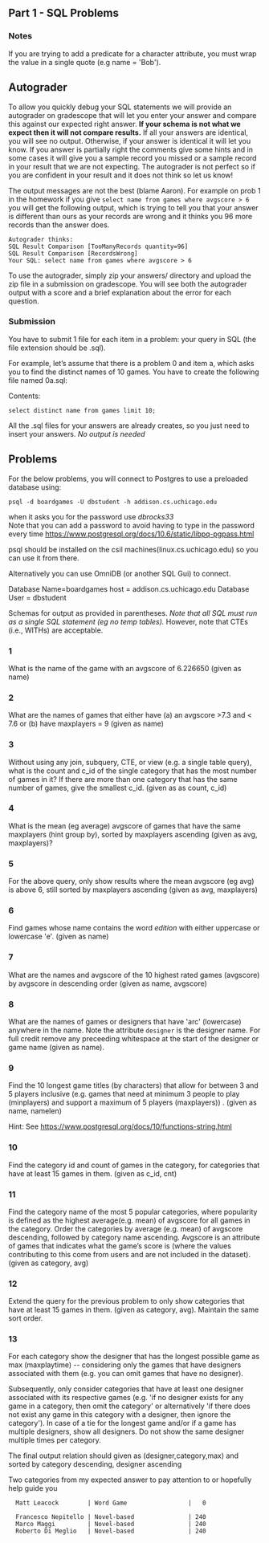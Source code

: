 ## Part 1 - SQL Problems

### Notes

If you are trying to add a predicate for a character attribute, you must wrap the value in a single quote (e.g name = 'Bob').


## Autograder
To allow you quickly debug your SQL statements we will provide an autograder on gradescope that will let you enter your answer and compare this against our expected right answer. **If your schema is not what
we expect then it will not compare results.** If all your answers are identical, you will see no output. Otherwise, if your answer is identical it will let you know. If you answer is partially right the comments give some hints and in some cases it will give you a sample record you missed or a sample record in your result that we are not expecting. The autograder is not perfect so if you are confident in your result and it does not think so let us know!

The output messages are not the best (blame Aaron). For example on prob 1 in the homework if you give `select name from games where avgscore > 6` you will get the following output, which is trying to tell you that your answer is different than ours as your records are wrong and it thinks you 96 more records than the answer does.

```
Autograder thinks:
SQL Result Comparison [TooManyRecords quantity=96]
SQL Result Comparison [RecordsWrong]
Your SQL: select name from games where avgscore > 6
```

To use the autograder, simply zip your answers/ directory and upload the zip file in a submission on gradescope. You will see both the autograder output with a score and a brief explanation about the error for each question.

### Submission

You have to submit 1 file for each item in a problem:  your query in SQL
(the file extension should be .sql).

For example, let’s assume that there is a problem 0 and item a, which
asks you to find the distinct names of 10 games. You have to create the following file named 0a.sql:

Contents:

`select distinct name from games limit 10;`

All the .sql  files for your answers are already creates, so you just need to insert your answers.
*No output is needed*

## Problems
For the below problems, you will connect to Postgres to use a preloaded database using:

`psql -d boardgames -U dbstudent -h addison.cs.uchicago.edu`

when it asks you for the password use *dbrocks33*  
Note that you can add a password to avoid having to type in the password every time https://www.postgresql.org/docs/10.6/static/libpq-pgpass.html

psql should be installed on the csil machines(linux.cs.uchicago.edu) so you can use it from there.

Alternatively you can use OmniDB (or another SQL Gui) to connect. 

Database Name=boardgames
host = addison.cs.uchicago.edu
Database User = dbstudent

Schemas for output as provided in parentheses. *Note that all SQL must run as a single SQL statement (eg no temp tables).*
However, note that CTEs (i.e., WITHs) are acceptable.

### 1
What is the name of the game with an avgscore of 6.226650 (given as name)

### 2
What are the names of games that either have (a) an avgscore >7.3 and < 7.6 or (b) have maxplayers = 9 (given as name)

### 3
Without using any join, subquery, CTE, or view (e.g. a single table query), what is the count and c_id of the single category that has
the most number of games in it? If there are more than one category that has the same number of games, give the smallest c_id. (given as as count, c_id)

### 4
What is the mean (eg average) avgscore of games that have the same maxplayers (hint group by), sorted by maxplayers ascending (given as avg, maxplayers)?

### 5
For the above query, only show results where the mean avgscore (eg avg) is above 6, still sorted by maxplayers ascending (given as avg, maxplayers)

### 6
 Find games whose name contains the word *edition* with either uppercase or lowercase 'e'. (given as name)

### 7
What are the names and avgscore of the 10 highest rated games (avgscore) by avgscore in descending order (given as name, avgscore)

### 8
What are the names of games or designers that have 'arc' (lowercase) anywhere in the name. Note the attribute `designer` is the designer name. For full credit remove any preceeding whitespace at the start of the designer or game name (given as name).

### 9
Find the 10 longest game titles (by characters)  that allow for between 3 and 5 players inclusive (e.g. games that need at minimum 3 people to play (minplayers) and support a maximum of 5 players (maxplayers)) . (given as name, namelen)

Hint: See https://www.postgresql.org/docs/10/functions-string.html 

### 10
Find the category id and count of games in the category, for categories that have at least 15 games in them. (given as c_id, cnt)

### 11
Find the category name of the most 5 popular categories, where popularity is defined as the highest average(e.g. mean) of avgscore for all  games in the category. Order the categories by average (e.g. mean) of avgscore descending, followed by category name ascending. Avgscore is an attribute of games that indicates what the game’s score is (where the values contributing to this come from users and are not included in the dataset). (given as category, avg)

### 12
Extend the query for the previous problem to only show categories that have at least 15 games in them. (given as category, avg). Maintain the same sort order.

### 13
For each category show the designer that has the longest possible game as max (maxplaytime) -- considering only the games that have designers associated with them (e.g. you can omit games that have no designer).

Subsequently, only consider categories that have at least one designer associated with its respective games (e.g. 'if no designer exists for any game in a category, then omit the category' or alternatively 'if there does not exist any game in this category with a designer, then ignore the category').
In case of a tie for the longest game and/or if a game has multiple designers, show all designers. Do not show the same designer multiple times per category. 

The final output relation should given as (designer,category,max)  and sorted by category descending, designer ascending

Two categories  from my expected answer to pay attention to or hopefully help guide you 

```
  Matt Leacock        | Word Game                 |   0
```

```
  Francesco Nepitello | Novel-based               | 240
  Marco Maggi         | Novel-based               | 240
  Roberto Di Meglio   | Novel-based               | 240
```
